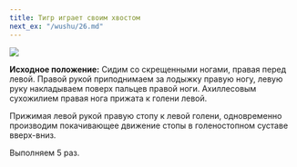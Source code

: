 ```yaml
---
title: Тигр играет своим хвостом
next_ex: "/wushu/26.md"
---
```




![](../img/25.png)

**Исходное положение:** Сидим со скрещенными ногами, правая перед левой. Правой
рукой приподнимаем за лодыжку правую ногу, левую руку накладываем поверх пальцев
правой ноги. Ахиллесовым сухожилием правая нога прижата к голени левой.

Прижимая левой рукой правую стопу к левой голени, одновременно производим
покачивающее движение стопы в голеностопном суставе вверх-вниз.

Выполняем 5 раз.
